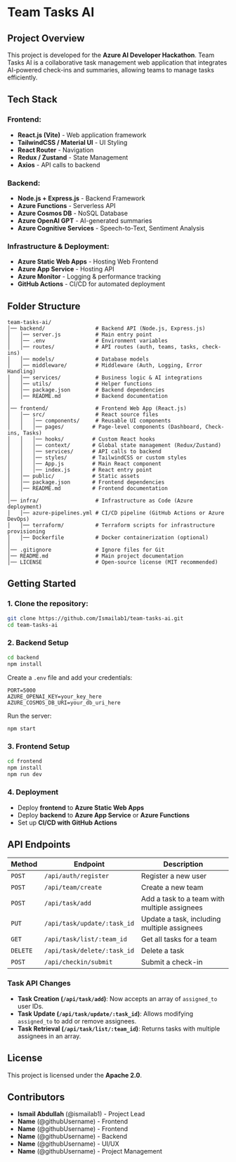 # Team Tasks AI

## Project Overview
This project is developed for the **Azure AI Developer Hackathon**. Team Tasks AI is a collaborative task management web application that integrates AI-powered check-ins and summaries, allowing teams to manage tasks efficiently.

## Tech Stack
### **Frontend:**
- **React.js (Vite)** - Web application framework
- **TailwindCSS / Material UI** - UI Styling
- **React Router** - Navigation
- **Redux / Zustand** - State Management
- **Axios** - API calls to backend

### **Backend:**
- **Node.js + Express.js** - Backend Framework
- **Azure Functions** - Serverless API
- **Azure Cosmos DB** - NoSQL Database
- **Azure OpenAI GPT** - AI-generated summaries
- **Azure Cognitive Services** - Speech-to-Text, Sentiment Analysis

### **Infrastructure & Deployment:**
- **Azure Static Web Apps** - Hosting Web Frontend
- **Azure App Service** - Hosting API
- **Azure Monitor** - Logging & performance tracking
- **GitHub Actions** - CI/CD for automated deployment

## Folder Structure
```
team-tasks-ai/
│── backend/                # Backend API (Node.js, Express.js)
│   │── server.js           # Main entry point
│   │── .env                # Environment variables
│   │── routes/             # API routes (auth, teams, tasks, check-ins)
│   │── models/             # Database models
│   │── middleware/         # Middleware (Auth, Logging, Error Handling)
│   │── services/           # Business logic & AI integrations
│   │── utils/              # Helper functions
│   │── package.json        # Backend dependencies
│   │── README.md           # Backend documentation
│
│── frontend/               # Frontend Web App (React.js)
│   │── src/                # React source files
│   │   │── components/     # Reusable UI components
│   │   │── pages/         # Page-level components (Dashboard, Check-ins, Tasks)
│   │   │── hooks/         # Custom React hooks
│   │   │── context/       # Global state management (Redux/Zustand)
│   │   │── services/      # API calls to backend
│   │   │── styles/        # TailwindCSS or custom styles
│   │   │── App.js         # Main React component
│   │   │── index.js       # React entry point
│   │── public/            # Static assets
│   │── package.json       # Frontend dependencies
│   │── README.md          # Frontend documentation
│
│── infra/                  # Infrastructure as Code (Azure deployment)
│   │── azure-pipelines.yml # CI/CD pipeline (GitHub Actions or Azure DevOps)
│   │── terraform/          # Terraform scripts for infrastructure provisioning
│   │── Dockerfile          # Docker containerization (optional)
│
│── .gitignore              # Ignore files for Git
│── README.md               # Main project documentation
│── LICENSE                 # Open-source license (MIT recommended)
```

## Getting Started
### **1. Clone the repository:**
```bash
git clone https://github.com/Ismailab1/team-tasks-ai.git
cd team-tasks-ai
```

### **2. Backend Setup**
```bash
cd backend
npm install
```
Create a `.env` file and add your credentials:
```
PORT=5000
AZURE_OPENAI_KEY=your_key_here
AZURE_COSMOS_DB_URI=your_db_uri_here
```
Run the server:
```bash
npm start
```

### **3. Frontend Setup**
```bash
cd frontend
npm install
npm run dev
```

### **4. Deployment**
- Deploy **frontend** to **Azure Static Web Apps**
- Deploy **backend** to **Azure App Service** or **Azure Functions**
- Set up **CI/CD with GitHub Actions**

## API Endpoints
| Method | Endpoint | Description |
|--------|---------|-------------|
| `POST` | `/api/auth/register` | Register a new user |
| `POST` | `/api/team/create` | Create a new team |
| `POST` | `/api/task/add` | Add a task to a team with multiple assignees |
| `PUT`  | `/api/task/update/:task_id` | Update a task, including multiple assignees |
| `GET`  | `/api/task/list/:team_id` | Get all tasks for a team |
| `DELETE` | `/api/task/delete/:task_id` | Delete a task |
| `POST` | `/api/checkin/submit` | Submit a check-in |

### **Task API Changes**
- **Task Creation (`/api/task/add`)**: Now accepts an array of `assigned_to` user IDs.
- **Task Update (`/api/task/update/:task_id`)**: Allows modifying `assigned_to` to add or remove assignees.
- **Task Retrieval (`/api/task/list/:team_id`)**: Returns tasks with multiple assignees in an array.

## License
This project is licensed under the **Apache 2.0**.

## Contributors
- **Ismail Abdullah** (@ismailab1) - Project Lead
- **Name** (@githubUsername) - Frontend
- **Name** (@githubUsername) - Frontend
- **Name** (@githubUsername) - Backend
- **Name** (@githubUsername) - UI/UX
- **Name** (@githubUsername) - Project Management
